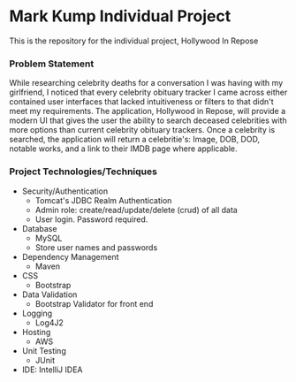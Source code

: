 # Mark Kump Individual Project
This is the repository for the individual project, Hollywood In Repose

### Problem Statement

While researching celebrity deaths for a conversation I was having with my girlfriend, I noticed that every celebrity obituary tracker I came across either contained user interfaces that lacked intuitiveness or filters to that didn't meet my requirements. 
The application, Hollywood in Repose, will provide a modern UI that gives the user the ability to search deceased celebrities with more options than current celebrity obituary trackers. Once a celebrity is searched, the application will return a celebritie's: Image,
DOB, DOD, notable works, and a link to their IMDB page where applicable.


### Project Technologies/Techniques 

* Security/Authentication
  * Tomcat's JDBC Realm Authentication
  * Admin role: create/read/update/delete (crud) of all data
  * User login. Password required.
* Database
  * MySQL
  * Store user names and passwords
* Dependency Management
  * Maven
* CSS 
  * Bootstrap
* Data Validation
  * Bootstrap Validator for front end
* Logging
  * Log4J2 
* Hosting
  * AWS
* Unit Testing
  * JUnit
* IDE: IntelliJ IDEA


